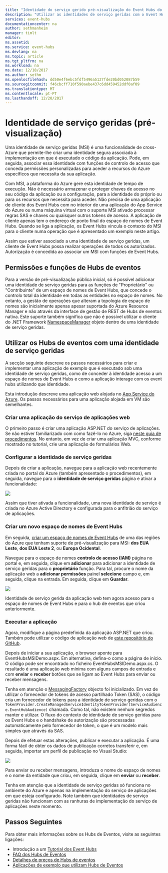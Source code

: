 ```yaml
---
title: "Identidade do serviço gerido pré-visualização do Event Hubs do Azure | Microsoft Docs"
description: "Utilizar as identidades de serviço geridas com o Event Hubs do Azure"
services: event-hubs
documentationcenter: na
author: sethmanheim
manager: timlt
editor: 
ms.assetid: 
ms.service: event-hubs
ms.devlang: na
ms.topic: article
ms.tgt_pltfrm: na
ms.workload: na
ms.date: 12/18/2017
ms.author: sethm
ms.openlocfilehash: dd50e4f6ebc5fdf5496a5127fde20bd052087b59
ms.sourcegitcommit: f46cbcff710f590aebe437c6dd459452ddf0af09
ms.translationtype: MT
ms.contentlocale: pt-PT
ms.lasthandoff: 12/20/2017
---
```

# <a name="managed-service-identity-preview"></a>Identidade de serviço geridas (pré-visualização)

Uma identidade de serviço geridas (MSI) é uma funcionalidade de cross-Azure que permite-lhe criar uma identidade segura associada à implementação em que é executado o código da aplicação. Pode, em seguida, associar essa identidade com funções de controlo de acesso que conceda permissões personalizadas para aceder a recursos do Azure específicos que necessita da sua aplicação. 

Com MSI, a plataforma do Azure gere esta identidade de tempo de execução. Não é necessário armazenar e proteger chaves de acesso no seu código da aplicação ou a configuração, para a identidade do próprio ou para os recursos que necessita para aceder. Não precisa de uma aplicação de cliente dos Event Hubs com no interior de uma aplicação do App Service do Azure ou numa máquina virtual com o suporte MSI ativado processar regras SAS e chaves ou quaisquer outros tokens de acesso. A aplicação de cliente apenas tem o endereço de ponto final do espaço de nomes de Event Hubs. Quando se liga a aplicação, os Event Hubs vincula o contexto do MSI para o cliente numa operação que é apresentado um exemplo neste artigo.

Assim que estiver associado a uma identidade de serviço geridas, um cliente de Event Hubs possa realizar operações de todos os autorizados. Autorização é concedida ao associar um MSI com funções de Event Hubs. 

## <a name="event-hubs-roles-and-permissions"></a>Permissões e funções de Hubs de eventos

Para a versão de pré-visualização pública inicial, só é possível adicionar uma identidade de serviço geridas para as funções de "Proprietário" ou "Contribuinte" de um espaço de nomes de Event Hubs, que concede o controlo total da identidade em todas as entidades no espaço de nomes. No entanto, a gestão de operações que alteram a topologia de espaço de nomes são inicialmente apenas apesar suportada do Azure Resource Manager e não através da interface de gestão de REST de Hubs de eventos nativa. Este suporte também significa que não é possível utilizar o cliente do .NET Framework [NamespaceManager](/dotnet/api/microsoft.servicebus.namespacemanager) objeto dentro de uma identidade de serviço geridas. 
 
## <a name="use-event-hubs-with-a-managed-service-identity"></a>Utilizar os Hubs de eventos com uma identidade de serviço geridas

A secção seguinte descreve os passos necessários para criar e implementar uma aplicação de exemplo que é executado sob uma identidade de serviço geridas, como de conceder à identidade acesso a um espaço de nomes de Event Hubs e como a aplicação interage com os event hubs utilizando que identidade.

Esta introdução descreve uma aplicação web alojada no [App Service do Azure](https://azure.microsoft.com/services/app-service/). Os passos necessários para uma aplicação alojada em VM são semelhantes.

### <a name="create-an-app-service-web-application"></a>Criar uma aplicação do serviço de aplicações web

O primeiro passo é criar uma aplicação ASP.NET do serviço de aplicações. Se não estiver familiarizado com como fazê-lo no Azure, siga [neste guia de procedimentos](../app-service/app-service-web-get-started-dotnet-framework.md). No entanto, em vez de criar uma aplicação MVC, conforme mostrado no tutorial, crie uma aplicação de formulários Web.

### <a name="set-up-the-managed-service-identity"></a>Configurar a identidade de serviço geridas

Depois de criar a aplicação, navegue para a aplicação web recentemente criada no portal do Azure (também apresentado o procedimentos), em seguida, navegue para o **identidade de serviço geridas** página e ativar a funcionalidade: 

![](./media/event-hubs-managed-service-identity/msi1.png)
 
Assim que tiver ativada a funcionalidade, uma nova identidade de serviço é criada no Azure Active Directory e configurada para o anfitrião do serviço de aplicações.

### <a name="create-a-new-event-hubs-namespace"></a>Criar um novo espaço de nomes de Event Hubs

Em seguida, [criar um espaço de nomes de Event Hubs](event-hubs-create.md) de uma das regiões do Azure que tenham suporte de pré-visualização para MSI: **dos EUA Leste**, **dos EUA Leste 2**, ou **Europa Ocidental**. 

Navegue para o espaço de nomes **controlo de acesso (IAM)** página no portal e, em seguida, clique em **adicionar** para adicionar a identidade de serviço geridas para o **proprietário** função. Para tal, procure o nome da aplicação web a **adicionar permissões** painel **selecione** campo e, em seguida, clique na entrada. Em seguida, clique em **Guardar**.

![](./media/event-hubs-managed-service-identity/msi2.png)
 
Identidade de serviço gerida da aplicação web tem agora acesso para o espaço de nomes de Event Hubs e para o hub de eventos que criou anteriormente. 

### <a name="run-the-app"></a>Executar a aplicação

Agora, modifique a página predefinida da aplicação ASP.NET que criou. Também pode utilizar o código de aplicação web de [este repositório do GitHub](https://github.com/Azure/azure-event-hubs/tree/master/samples/DotNet/MSI/EventHubsMSIDemoWebApp). 

Depois de iniciar a sua aplicação, o browser aponte para EventHubsMSIDemo.aspx. Em alternativa, defina-o como a página de início. O código pode ser encontrado no ficheiro EventHubsMSIDemo.aspx.cs. O resultado é uma aplicação web mínima com alguns campos de entrada e com **enviar** e **receber** botões que se ligam ao Event Hubs para enviar ou receber mensagens. 

Tenha em atenção o [MessagingFactory](/dotnet/api/microsoft.servicebus.messaging.messagingfactory) objecto foi inicializado. Em vez de utilizar o fornecedor de tokens de acesso partilhado Token (SAS), o código cria um fornecedor de tokens para a identidade de serviço geridas com o `TokenProvider.CreateManagedServiceIdentityTokenProvider(ServiceAudience.EventHubAudience)` chamada. Como tal, não existem nenhum segredos manter e utilizar. O fluxo do contexto de identidade de serviço geridas para os Event Hubs e o handshake de autorização são processadas automaticamente pelo fornecedor de token, o que é um modelo mais simples que através da SAS.

Depois de efetuar estas alterações, publicar e executar a aplicação. É uma forma fácil de obter os dados de publicação corretos transferir e, em seguida, importar um perfil de publicação no Visual Studio:

![](./media/event-hubs-managed-service-identity/msi3.png)
 
Para enviar ou receber mensagens, introduza o nome do espaço de nomes e o nome da entidade que criou, em seguida, clique em **enviar** ou **receber**. 
 
Tenha em atenção que a identidade de serviço geridas só funciona no ambiente do Azure e apenas na implementação do serviço de aplicações em que esteja configurado. Note também que identidades de serviço geridas não funcionam com as ranhuras de implementação do serviço de aplicações neste momento.

## <a name="next-steps"></a>Passos Seguintes

Para obter mais informações sobre os Hubs de Eventos, visite as seguintes ligações:

* Introdução a um [Tutorial dos Event Hubs](event-hubs-dotnet-standard-getstarted-send.md)
* [FAQ dos Hubs de Eventos](event-hubs-faq.md)
* [Detalhes de preços de Hubs de eventos](https://azure.microsoft.com/pricing/details/event-hubs/)
* [Aplicações de exemplo que utilizam Hubs de Eventos](https://github.com/Azure/azure-event-hubs/tree/master/samples)